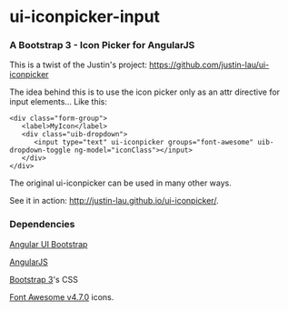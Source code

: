 # ui-iconpicker-input
### A Bootstrap 3 - Icon Picker for AngularJS #

This is a twist of the Justin's project: https://github.com/justin-lau/ui-iconpicker

The idea behind this is to use the icon picker only as an attr directive for input elements... Like this: 

```
<div class="form-group">
   <label>MyIcon</label>
   <div class="uib-dropdown">
      <input type="text" ui-iconpicker groups="font-awesome" uib-dropdown-toggle ng-model="iconClass"></input>
   </div>
</div>
```

The original ui-iconpicker can be used in many other ways. 

See it in action: http://justin-lau.github.io/ui-iconpicker/.

### Dependencies ###

[Angular UI Bootstrap](http://angular-ui.github.io/bootstrap/)

[AngularJS](https://angularjs.org/)

[Bootstrap 3](https://getbootstrap.com/docs/3.3/)'s CSS

[Font Awesome v4.7.0](https://fontawesome.com/v4.7.0/) icons.
